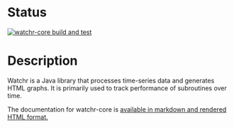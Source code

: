 # Status

[![watchr-core build and test](https://github.com/sandialabs/watchr-core/actions/workflows/maven.yml/badge.svg)](https://github.com/sandialabs/watchr-core/actions/workflows/maven.yml)

# Description

Watchr is a Java library that processes time-series data and generates HTML graphs.  It is primarily used to track performance of subroutines over time.

The documentation for watchr-core is [available in markdown and rendered HTML format.](https://github.com/sandialabs/watchr-core/tree/main/src/main/resources/docs)
